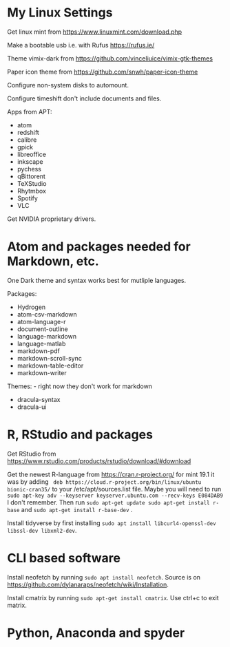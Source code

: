 # My Linux Settings
Get linux mint from https://www.linuxmint.com/download.php

Make a bootable usb i.e. with Rufus https://rufus.ie/

Theme vimix-dark from https://github.com/vinceliuice/vimix-gtk-themes

Paper icon theme from https://github.com/snwh/paper-icon-theme

Configure non-system disks to automount.

Configure timeshift don't include documents and files.

Apps from APT:
* atom
* redshift
* calibre
* gpick
* libreoffice
* inkscape
* pychess
* qBittorent
* TeXStudio
* Rhytmbox
* Spotify
* VLC

Get NVIDIA proprietary drivers.

# Atom and packages needed for Markdown, etc.
One Dark theme and syntax works best for mutliple languages.

Packages:
* Hydrogen
* atom-csv-markdown
* atom-language-r
* document-outline
* language-markdown
* language-matlab
* markdown-pdf
* markdown-scroll-sync
* markdown-table-editor
* markdown-writer

Themes: - right now they don't work for markdown
* dracula-syntax
* dracula-ui


# R, RStudio and packages
Get RStudio from https://www.rstudio.com/products/rstudio/download/#download

Get the newest R-language from
https://cran.r-project.org/
for mint 19.1 it was by adding
``` deb https://cloud.r-project.org/bin/linux/ubuntu bionic-cran35/``` to your /etc/apt/sources.list file.
Maybe you will need to run
```sudo apt-key adv --keyserver keyserver.ubuntu.com --recv-keys E084DAB9``` I don't remember.
Then run ```sudo apt-get update sudo apt-get install r-base``` and ```sudo apt-get install r-base-dev``` .

Install tidyverse by first installing
```sudo apt install libcurl4-openssl-dev libssl-dev libxml2-dev```.

# CLI based software

Install neofetch by running ```sudo apt install neofetch```. Source is on https://github.com/dylanaraps/neofetch/wiki/Installation.

Install cmatrix by running ```sudo apt-get install cmatrix```.
Use ctrl+c to exit matrix.

# Python, Anaconda and spyder
